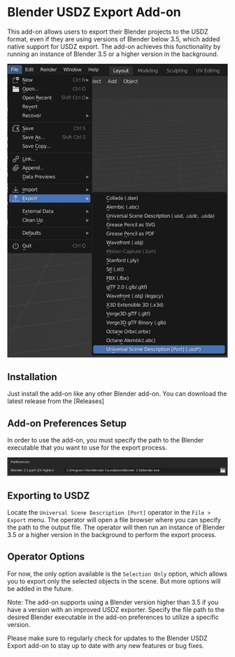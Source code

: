 # Blender USDZ Export Add-on

This add-on allows users to export their Blender projects to the USDZ format, even if they are using versions of Blender below 3.5, which added native support for USDZ export. The add-on achieves this functionality by running an instance of Blender 3.5 or a higher version in the background.

![Exporting to USDZ](docs/operator.jpg)

## Installation

Just install the add-on like any other Blender add-on. You can download the latest release from the [Releases]

## Add-on Preferences Setup

In order to use the add-on, you must specify the path to the Blender executable that you want to use for the export process.

![USDZ Preferences](docs/preferences.jpg)

## Exporting to USDZ

Locate the `Universal Scene Description [Port]` operator in the `File > Export` menu. The operator will open a file browser where you can specify the path to the output file. The operator will then run an instance of Blender 3.5 or a higher version in the background to perform the export process.

## Operator Options

For now, the only option available is the `Selection Only` option, which allows you to export only the selected objects in the scene. But more options will be added in the future.

Note: The add-on supports using a Blender version higher than 3.5 if you have a version with an improved USDZ exporter. Specify the file path to the desired Blender executable in the add-on preferences to utilize a specific version.

Please make sure to regularly check for updates to the Blender USDZ Export add-on to stay up to date with any new features or bug fixes.